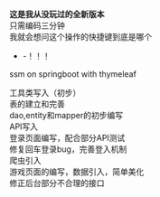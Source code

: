 **这是我从没玩过的全新版本**\
只需编码三分钟\
我就会想问这个操作的快捷键到底是哪个
- -！！！

ssm on springboot with thymeleaf

工具类写入（初步）\
表的建立和完善\
dao,entity和mapper的初步编写\
API写入\
登录页面编写，配合部分API测试\
修复回车登录bug，完善登入机制\
爬虫引入\
游戏页面的编写，数据引入，简单美化\
修正后台部分不合理的接口